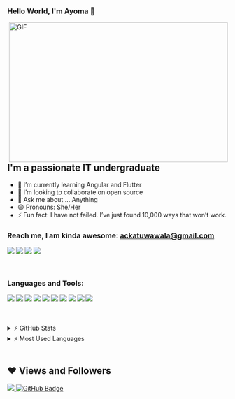 ### Hello World, I'm Ayoma  👋

 <img align="right" alt="GIF" src="https://github.com/arsentieva/arsentieva/blob/main/code.gif?raw=true" width="500" height="320" />


## I'm a passionate IT undergraduate 
- 🌱 I’m currently learning Angular and Flutter
- 👯 I’m looking to collaborate on open source
- 💬 Ask me about ... Anything
- 😄 Pronouns: She/Her
- ⚡ Fun fact: I have not failed. I’ve just found 10,000 ways that won’t work.


### Reach me, I am kinda awesome: **ackatuwawala@gmail.com**
[<img src="https://img.icons8.com/fluent/50/000000/linkedin.png"/>][linkedin]
[<img src="https://img.icons8.com/fluent/48/000000/twitter.png"/>][twitter]
[<img src="https://img.icons8.com/ios-filled/50/000000/medium-monogram--v1.png"/>][medium]
[<img src="https://img.icons8.com/color/48/000000/blogger.png"/>][Blogspot]



<br />

### Languages and Tools:
<p align="left">
<img src="https://img.icons8.com/color/48/000000/c-programming.png"/>
<img src="https://img.icons8.com/color/48/000000/java-coffee-cup-logo.png"/>
<img src="https://img.icons8.com/color/48/000000/javascript.png"/>
<img src="https://img.icons8.com/color/48/000000/html-5--v1.png"/>
<img src="https://img.icons8.com/color/48/000000/css3.png"/>
<img src="https://img.icons8.com/color/48/000000/angularjs.png"/>
<img src="https://img.icons8.com/color/48/000000/nodejs.png"/>
<img src="https://img.icons8.com/color/48/000000/flutter.png"/>
<img src="https://img.icons8.com/color/48/000000/microsoft-sql-server.png"/>
<img src="https://img.icons8.com/color/48/000000/git.png"/>
</p>

<br />
<br />

<details>
  <summary>⚡ GitHub Stats</summary>

  <img align="left" alt="GitHub Stats" src="https://github-readme-stats.vercel.app/api?username=A-Chathumini&show_icons=true&count_private=true&theme=react&hide_border=true&bg_color=0D1117">

</details>

<details>
  <summary>⚡ Most Used Languages</summary>

<img align="left" alt="GitHub Top Languages" src="https://github-readme-stats.vercel.app/api/top-langs/?username=A-Chathumini&langs_count=8&count_private=true&layout=compact&theme=react&hide_border=true&bg_color=0D1117" />

</details>
<br>

## ❤ Views and Followers
<a href="https://github.com/Meghna-DAS/github-profile-views-counter">
    <img src="https://komarev.com/ghpvc/?username=A-Chathumini">
</a>
<a href="https://github.com/A-Chathumini?tab=followers"><img src="https://img.shields.io/github/followers/A-Chathumini?label=Followers&style=social" alt="GitHub Badge"></a>


[linkedin]: https://www.linkedin.com/in/ayomakatuwawala/
[twitter]: https://twitter.com/AyomaKatuwawala
[medium]: https://ackatuwawala.medium.com/
[blogspot]: https://readncode.blogspot.com/
